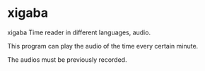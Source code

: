 # xigaba
xigaba Time reader in different languages, audio.

This program can play the audio of the time every certain minute.

The audios must be previously recorded.
